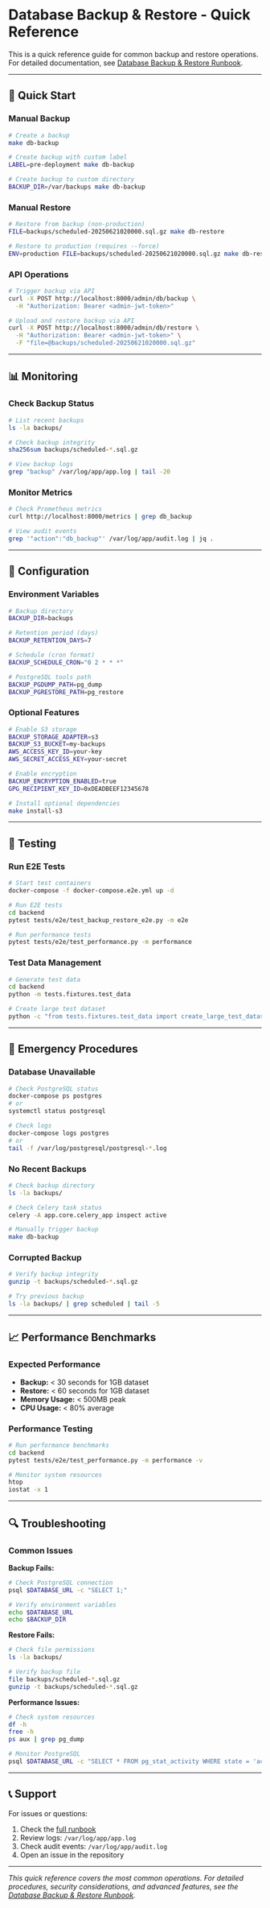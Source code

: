 # Database Backup & Restore - Quick Reference

This is a quick reference guide for common backup and restore operations. For detailed documentation, see [Database Backup & Restore Runbook](admin_db.md).

---

## 🚀 Quick Start

### Manual Backup
```bash
# Create a backup
make db-backup

# Create backup with custom label
LABEL=pre-deployment make db-backup

# Create backup to custom directory
BACKUP_DIR=/var/backups make db-backup
```

### Manual Restore
```bash
# Restore from backup (non-production)
FILE=backups/scheduled-20250621020000.sql.gz make db-restore

# Restore to production (requires --force)
ENV=production FILE=backups/scheduled-20250621020000.sql.gz make db-restore
```

### API Operations
```bash
# Trigger backup via API
curl -X POST http://localhost:8000/admin/db/backup \
  -H "Authorization: Bearer <admin-jwt-token>"

# Upload and restore backup via API
curl -X POST http://localhost:8000/admin/db/restore \
  -H "Authorization: Bearer <admin-jwt-token>" \
  -F "file=@backups/scheduled-20250621020000.sql.gz"
```

---

## 📊 Monitoring

### Check Backup Status
```bash
# List recent backups
ls -la backups/

# Check backup integrity
sha256sum backups/scheduled-*.sql.gz

# View backup logs
grep "backup" /var/log/app/app.log | tail -20
```

### Monitor Metrics
```bash
# Check Prometheus metrics
curl http://localhost:8000/metrics | grep db_backup

# View audit events
grep '"action":"db_backup"' /var/log/app/audit.log | jq .
```

---

## 🔧 Configuration

### Environment Variables
```bash
# Backup directory
BACKUP_DIR=backups

# Retention period (days)
BACKUP_RETENTION_DAYS=7

# Schedule (cron format)
BACKUP_SCHEDULE_CRON="0 2 * * *"

# PostgreSQL tools path
BACKUP_PGDUMP_PATH=pg_dump
BACKUP_PGRESTORE_PATH=pg_restore
```

### Optional Features
```bash
# Enable S3 storage
BACKUP_STORAGE_ADAPTER=s3
BACKUP_S3_BUCKET=my-backups
AWS_ACCESS_KEY_ID=your-key
AWS_SECRET_ACCESS_KEY=your-secret

# Enable encryption
BACKUP_ENCRYPTION_ENABLED=true
GPG_RECIPIENT_KEY_ID=0xDEADBEEF12345678

# Install optional dependencies
make install-s3
```

---

## 🧪 Testing

### Run E2E Tests
```bash
# Start test containers
docker-compose -f docker-compose.e2e.yml up -d

# Run E2E tests
cd backend
pytest tests/e2e/test_backup_restore_e2e.py -m e2e

# Run performance tests
pytest tests/e2e/test_performance.py -m performance
```

### Test Data Management
```bash
# Generate test data
cd backend
python -m tests.fixtures.test_data

# Create large test dataset
python -c "from tests.fixtures.test_data import create_large_test_dataset; create_large_test_dataset('postgresql://testuser:testpass@localhost:5432/testdb', 100)"
```

---

## 🚨 Emergency Procedures

### Database Unavailable
```bash
# Check PostgreSQL status
docker-compose ps postgres
# or
systemctl status postgresql

# Check logs
docker-compose logs postgres
# or
tail -f /var/log/postgresql/postgresql-*.log
```

### No Recent Backups
```bash
# Check backup directory
ls -la backups/

# Check Celery task status
celery -A app.core.celery_app inspect active

# Manually trigger backup
make db-backup
```

### Corrupted Backup
```bash
# Verify backup integrity
gunzip -t backups/scheduled-*.sql.gz

# Try previous backup
ls -la backups/ | grep scheduled | tail -5
```

---

## 📈 Performance Benchmarks

### Expected Performance
- **Backup:** < 30 seconds for 1GB dataset
- **Restore:** < 60 seconds for 1GB dataset
- **Memory Usage:** < 500MB peak
- **CPU Usage:** < 80% average

### Performance Testing
```bash
# Run performance benchmarks
cd backend
pytest tests/e2e/test_performance.py -m performance -v

# Monitor system resources
htop
iostat -x 1
```

---

## 🔍 Troubleshooting

### Common Issues

**Backup Fails:**
```bash
# Check PostgreSQL connection
psql $DATABASE_URL -c "SELECT 1;"

# Verify environment variables
echo $DATABASE_URL
echo $BACKUP_DIR
```

**Restore Fails:**
```bash
# Check file permissions
ls -la backups/

# Verify backup file
file backups/scheduled-*.sql.gz
gunzip -t backups/scheduled-*.sql.gz
```

**Performance Issues:**
```bash
# Check system resources
df -h
free -h
ps aux | grep pg_dump

# Monitor PostgreSQL
psql $DATABASE_URL -c "SELECT * FROM pg_stat_activity WHERE state = 'active';"
```

---

## 📞 Support

For issues or questions:
1. Check the [full runbook](admin_db.md)
2. Review logs: `/var/log/app/app.log`
3. Check audit events: `/var/log/app/audit.log`
4. Open an issue in the repository

---

*This quick reference covers the most common operations. For detailed procedures, security considerations, and advanced features, see the [Database Backup & Restore Runbook](admin_db.md).* 